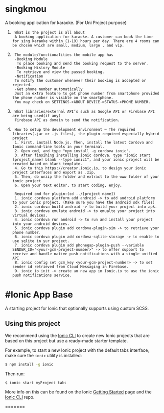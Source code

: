 # singkmou
A booking application for karaoke. (For Uni Project purpose)

1.      What is the project is all about
        A booking application for karaoke. A customer can book the time for sing karaoke within (1-10) hours per day. There are 4 rooms can be chosen which are small, medium, large , and vip.

2.      The module/functionalities the mobile app has
        -Booking Module
         To place booking and send the booking request to the server.
        -Booking History Module
         To retrieve and view the passed booking.
        -Notification
        To notify the customer whenever their booking is accepted or rejected.
        -Get phone number automatically
        Just an extra feature to get phone number from smartphone provided the phone number is visible on the smartphone.
        You may check on SETTINGS->ABOUT DEVICE->STATUS->PHONE NUMBER.

3.      What libraries/external API’s such as Google API or Firebase API are being used(if any)
        Firebase API as domain to send the notification.

4.      How to setup the development environment – The required libraries(.jar or .js files), the plugin required especially hybrid project
        1. First, install Node.js. Then, install the latest Cordova and Ionic command-line tools in your terminal.
        2. Open cmd, and type "npm install -g cordova ionic".
        3. After finsihing installing ionic cordova, type "ionic start [project_name] blank --type ionic1", and your ionic project will be created based on blank template.
        4. Go to this https://creator.ionic.io, to design your ionic project interfaces and export as .zip.
        5. Then, do unzip the folder and extract to the www folder of your ionic project.
        6. Open your text editor, to start coding, enjoy.
        
        Required cmd for plugin:(cd ../[project name])
        1. ionic cordova platform add android -> to add android platform to your ionic project. (Make sure you have the android sdk files)
        2. ionic cordova build android -> to build your project into apk.
        3. ionic cordova emulate android -> to emualte your project into virtual devices.
        4. ionic cordova run android -> to run and install your project into your android devices.
        5. ionic cordova plugin add cordova-plugin-sim -> to retrieve your phone number.
        6. ionic cordova plugin add cordova-sqlite-storage -> to enable to use sqlite in yur project.
        7. ionic cordova plugin add phonegap-plugin-push --variable SENDER_ID="<your-gcm-project-number>" -> to offer support to receive and handle native push notifications with a single unified API
        8. ionic config set gcm_key <your-gcm-project-number> -> to set sender id retrieved from Cloud Messaging in Firebase.
        9. ionic io init -> create an new app in Ionic.io to use the ionic push notifications service.

#Ionic App Base
=====================

A starting project for Ionic that optionally supports using custom SCSS.

## Using this project

We recommend using the [Ionic CLI](https://github.com/driftyco/ionic-cli) to create new Ionic projects that are based on this project but use a ready-made starter template.

For example, to start a new Ionic project with the default tabs interface, make sure the `ionic` utility is installed:

```bash
$ npm install -g ionic
```

Then run: 

```bash
$ ionic start myProject tabs
```

More info on this can be found on the Ionic [Getting Started](http://ionicframework.com/getting-started) page and the [Ionic CLI](https://github.com/driftyco/ionic-cli) repo.

=======

